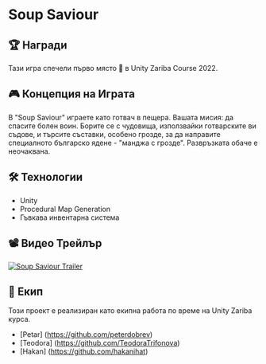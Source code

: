 # Soup Saviour

## 🏆 Награди

Тази игра спечели първо място 🥇 в Unity Zariba Course 2022.

## 🎮 Концепция на Играта

В "Soup Saviour" играете като готвач в пещера. Вашата мисия: да спасите болен воин. Борите се с чудовища, използвайки готварските ви съдове, и търсите съставки, особено грозде, за да направите специалното българско ядене - "манджа с грозде". Развръзката обаче е неочаквана.

## 🛠 Технологии

- Unity
- Procedural Map Generation
- Гъвкава инвентарна система

## 📽 Видео Трейлър

[![Soup Saviour Trailer](http://img.youtube.com/vi/gEdAwArfXbg/0.jpg)](https://www.youtube.com/watch?v=gEdAwArfXbg&ab_channel=petar)


## 👥 Екип

Този проект е реализиран като екипна работа по време на Unity Zariba курса.
- [Petar] (https://github.com/peterdobrev)
- [Teodora] (https://github.com/TeodoraTrifonova)
- [Hakan] (https://github.com/hakanihat)
